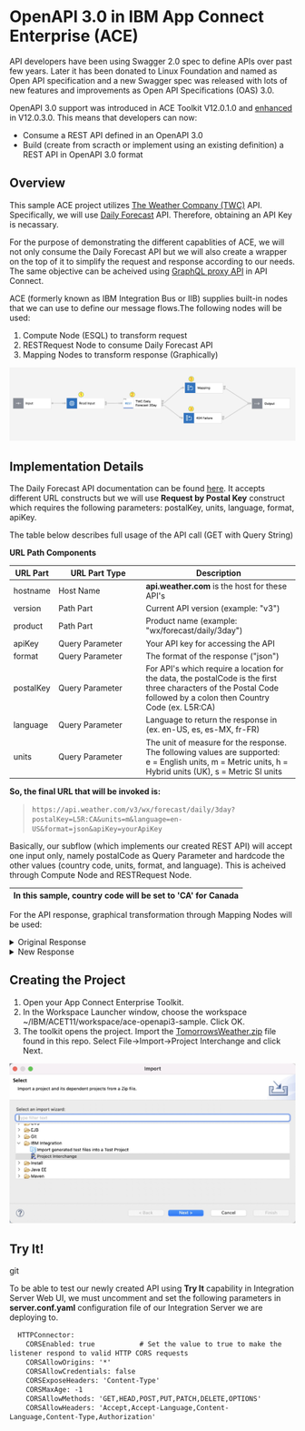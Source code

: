 # OpenAPI 3.0 in IBM App Connect Enterprise (ACE)

API developers have been using Swagger 2.0 spec to define APIs over past few years. Later it has been donated to Linux Foundation and named as Open API specification and a new Swagger spec was released with lots of new features and improvements as Open API Specifications (OAS) 3.0.

OpenAPI 3.0 support was introduced in ACE Toolkit V12.0.1.0 and [enhanced](https://www.ibm.com/docs/en/app-connect/12.0?topic=wniv1-new-function-added-in-version-120-subsequent-modification-fix-packs#v12010__restapi) in V12.0.3.0. This means that developers can now:

* Consume a REST API defined in an OpenAPI 3.0
* Build (create from scracth or implement using an existing definition) a REST API in OpenAPI 3.0 format

## Overview

This sample ACE project utilizes [The Weather Company (TWC)](https://www.ibm.com/products/environmental-intelligence-suite/data-packages) API. Specifically, we will use [Daily Forecast](https://app.swaggerhub.com/apis/WAWX-SUN/daily-forecast_api_2/3.0) API. Therefore, obtaining an API Key is necassary.

For the purpose of demonstrating the different capablities of ACE, we will not only consume the Daily Forecast API but we will also create a wrapper on the top of it to simplify the request and response according to our needs. The same objective can be acheived using [GraphQL proxy API](https://www.ibm.com/docs/en/api-connect/10.0.x?topic=definition-creating-graphql-proxy-api) in API Connect.

ACE (formerly known as IBM Integration Bus or IIB) supplies built-in nodes that we can use to define our message flows.The following nodes will be used:

1. Compute Node (ESQL) to transform request
2. RESTRequest Node to consume Daily Forecast API
3. Mapping Nodes to transform response (Graphically)


<img alt="subflow" src="images/subflow.jpeg" />

## Implementation Details

The Daily Forecast API documentation can be found [here](https://ibm.co/V3DFap). It accepts different URL constructs but we will use **Request by Postal Key** construct which requires the following parameters: postalKey, units, language, format, apiKey.

The table below describes full usage of the API call (GET with Query String)

**URL Path Components**

| **URL Part** | <div style="width:140px">**URL Part Type**</div> | **Description** |
| --- | --- | --- |
| hostname | Host Name | **api.weather.com** is the host for these API's |
| version | Path Part | Current API version  (example:  "v3") |
| product  | Path Part | Product name (example: "wx/forecast/daily/3day") |
| apiKey | Query Parameter | Your API key for accessing the API |
| format | Query Parameter | The format of the response ("json") |
| postalKey | Query Parameter | For API's which require a location for the data, the postalCode is the first three characters of the Postal Code followed by a colon then Country Code (ex. L5R:CA) |
| language | Query Parameter | Language to return the response in (ex. en-US, es, es-MX, fr-FR) |
| units | Query Parameter | The unit of measure for the response. The following values are supported: <br> e = English units, m = Metric units, h = Hybrid units (UK), s  = Metric SI units |

 **So, the final URL that will be invoked is:**
> `https://api.weather.com/v3/wx/forecast/daily/3day?postalKey=L5R:CA&units=m&language=en-US&format=json&apiKey=yourApiKey`


Basically, our subflow (which implements our created REST API) will accept one input only, namely postalCode as Query Parameter and hardcode the other values (country code, units, format, and language). This is acheived through Compute Node and RESTRequest Node.



| In this sample, country code will be set to 'CA' for Canada       |
|:------------------------|

For the API response, graphical transformation through Mapping Nodes will be used:

<details><summary>Original Response</summary>
<p>

#### Original response from Daily Forecast API (before transformation)

```json
{
   "calendarDayTemperatureMax":[
      12,
      10,
      -2,
      -2
   ],
   "calendarDayTemperatureMin":[
      -4,
      -3,
      -10,
      -11
   ],
   "dayOfWeek":[
      "Wednesday",
      "Thursday",
      "Friday",
      "Saturday"
   ],
   "expirationTimeUtc":[
      1645070127,
      1645070127,
      1645070127,
      1645070127
   ],
   "moonPhase":[
      "Full Moon",
      "Waning Gibbous",
      "Waning Gibbous",
      "Waning Gibbous"
   ],
   "moonPhaseCode":[
      "F",
      "WNG",
      "WNG",
      "WNG"
   ],
   "moonPhaseDay":[
      15,
      16,
      17,
      18
   ],
   "moonriseTimeLocal":[
      "2022-02-16T17:49:25-0500",
      "2022-02-17T18:58:24-0500",
      "2022-02-18T20:07:35-0500",
      "2022-02-19T21:17:03-0500"
   ],
   "moonriseTimeUtc":[
      1645051765,
      1645142304,
      1645232855,
      1645323423
   ],
   "moonsetTimeLocal":[
      "2022-02-16T07:41:04-0500",
      "2022-02-17T08:07:00-0500",
      "2022-02-18T08:30:09-0500",
      "2022-02-19T08:51:44-0500"
   ],
   "moonsetTimeUtc":[
      1645015264,
      1645103220,
      1645191009,
      1645278704
   ],
   "narrative":[
      "Cloudy with rain. Low 8C.",
      "Mix of rain and snow. Highs 9 to 11C and lows -11 to -9C.",
      "Partly cloudy. Highs -7 to -5C and lows -10 to -8C.",
      "Windy with times of sun and clouds. Highs -4 to -2C and lows -12 to -10C."
   ],
   "qpf":[
      12.45,
      28.76,
      1.08,
      0.0
   ],
   "qpfSnow":[
      0.0,
      18.4,
      1.1,
      0.0
   ],
   "sunriseTimeLocal":[
      "2022-02-16T07:15:15-0500",
      "2022-02-17T07:13:47-0500",
      "2022-02-18T07:12:19-0500",
      "2022-02-19T07:10:49-0500"
   ],
   "sunriseTimeUtc":[
      1645013715,
      1645100027,
      1645186339,
      1645272649
   ],
   "sunsetTimeLocal":[
      "2022-02-16T17:50:16-0500",
      "2022-02-17T17:51:37-0500",
      "2022-02-18T17:52:58-0500",
      "2022-02-19T17:54:19-0500"
   ],
   "sunsetTimeUtc":[
      1645051816,
      1645138297,
      1645224778,
      1645311259
   ],
   "temperatureMax":[
      null,
      10,
      -6,
      -3
   ],
   "temperatureMin":[
      8,
      -10,
      -9,
      -11
   ],
   "validTimeLocal":[
      "2022-02-16T07:00:00-0500",
      "2022-02-17T07:00:00-0500",
      "2022-02-18T07:00:00-0500",
      "2022-02-19T07:00:00-0500"
   ],
   "validTimeUtc":[
      1645012800,
      1645099200,
      1645185600,
      1645272000
   ],
   "daypart":[
      {
         "cloudCover":[
            null,
            99,
            100,
            91,
            51,
            83,
            56,
            51
         ],
         "dayOrNight":[
            null,
            "N",
            "D",
            "N",
            "D",
            "N",
            "D",
            "N"
         ],
         "daypartName":[
            null,
            "Tonight",
            "Tomorrow",
            "Tomorrow night",
            "Friday",
            "Friday night",
            "Saturday",
            "Saturday night"
         ],
         "iconCode":[
            null,
            12,
            5,
            16,
            30,
            46,
            24,
            29
         ],
         "iconCodeExtend":[
            null,
            1200,
            500,
            1600,
            3000,
            7810,
            3010,
            2900
         ],
         "narrative":[
            null,
            "Cloudy with periods of rain. Low 8C. Winds SW at 15 to 30 km/h. Chance of rain 100%. Rainfall around 12mm.  Winds could occasionally gust over 65 km/h.",
            "Rain with some snow mixing in in the afternoon. Some sleet or freezing rain possible. Morning high of 10C with temps falling to 0 to 2. Winds NW at 15 to 30 km/h. Chance of rain 100%. 3-7cm of snow expected.",
            "Snow in the evening will become lighter overnight. Low near -10C. Winds NNW at 25 to 40 km/h. Chance of snow 100%. Snow accumulating 12-20cm.",
            "Partly cloudy. High -6C. Winds WNW at 15 to 30 km/h.",
            "Becoming windy with snow showers later at night. Low -9C. Winds SW at 30 to 50 km/h. Chance of snow 80%. Snow accumulations less than 2cm.  Winds could occasionally gust over 65 km/h.",
            "Partly cloudy and windy. High -3C. Winds WNW at 30 to 50 km/h.  Winds could occasionally gust over 65 km/h.",
            "Partly to mostly cloudy. Low -11C. Winds WSW at 15 to 30 km/h."
         ],
         "precipChance":[
            null,
            100,
            100,
            100,
            7,
            76,
            12,
            10
         ],
         "precipType":[
            null,
            "rain",
            "rain",
            "snow",
            "snow",
            "snow",
            "precip",
            "snow"
         ],
         "qpf":[
            null,
            12.45,
            14.73,
            14.04,
            0.0,
            1.08,
            0.0,
            0.0
         ],
         "qpfSnow":[
            null,
            0.0,
            4.4,
            14.0,
            0.0,
            1.1,
            0.0,
            0.0
         ],
         "qualifierCode":[
            null,
            "Q1021",
            "Q7646",
            null,
            null,
            "Q1021",
            "Q1021",
            null
         ],
         "qualifierPhrase":[
            null,
            "Winds could occasionally gust over 65 km/h.",
            "Some sleet or freezing rain possible.",
            null,
            null,
            "Winds could occasionally gust over 65 km/h.",
            "Winds could occasionally gust over 65 km/h.",
            null
         ],
         "relativeHumidity":[
            null,
            75,
            83,
            78,
            59,
            72,
            59,
            70
         ],
         "snowRange":[
            null,
            "",
            "3-7",
            "12-20",
            "",
            "< 2",
            "",
            ""
         ],
         "temperature":[
            null,
            8,
            10,
            -10,
            -6,
            -9,
            -3,
            -11
         ],
         "temperatureHeatIndex":[
            null,
            9,
            9,
            0,
            -6,
            -2,
            -4,
            -7
         ],
         "temperatureWindChill":[
            null,
            6,
            -5,
            -16,
            -17,
            -15,
            -16,
            -17
         ],
         "thunderCategory":[
            null,
            "No thunder",
            "No thunder",
            "No thunder",
            "No thunder",
            "No thunder",
            "No thunder",
            "No thunder"
         ],
         "thunderIndex":[
            null,
            0,
            0,
            0,
            0,
            0,
            0,
            0
         ],
         "uvDescription":[
            null,
            "Low",
            "Low",
            "Low",
            "Low",
            "Low",
            "Low",
            "Low"
         ],
         "uvIndex":[
            null,
            0,
            1,
            0,
            2,
            0,
            2,
            0
         ],
         "windDirection":[
            null,
            219,
            318,
            343,
            289,
            223,
            283,
            243
         ],
         "windDirectionCardinal":[
            null,
            "SW",
            "NW",
            "NNW",
            "WNW",
            "SW",
            "WNW",
            "WSW"
         ],
         "windPhrase":[
            null,
            "Winds SW at 15 to 30 km/h.",
            "Winds NW at 15 to 30 km/h.",
            "Winds NNW at 25 to 40 km/h.",
            "Winds WNW at 15 to 30 km/h.",
            "Winds SW at 30 to 50 km/h.",
            "Winds WNW at 30 to 50 km/h.",
            "Winds WSW at 15 to 30 km/h."
         ],
         "windSpeed":[
            null,
            27,
            24,
            30,
            23,
            35,
            41,
            22
         ],
         "wxPhraseLong":[
            null,
            "Rain",
            "Rain/Snow",
            "Snow",
            "Partly Cloudy",
            "Snow Showers/Wind Late",
            "Partly Cloudy/Wind",
            "Partly Cloudy"
         ],
         "wxPhraseShort":[
            null,
            "Rain",
            "Rain/Snow",
            "Snow",
            "P Cloudy",
            "Snow Showers",
            "P Cldy/Wind",
            "P Cloudy"
         ]
      }
   ]
}
```
</p>
</details>

<details><summary>New Response</summary>
<p>

#### New response after transformation

```json
{
  "narrative": "Rain and snow. Highs 9 to 11C and lows -11 to -9C.",
  "temperature": {
    "high": 10,
    "low": -10
  }
}
```
</p>
</details>

## Creating the Project


1. Open your App Connect Enterprise Toolkit.
2. In the Workspace Launcher window, choose the workspace ~/IBM/ACET11/workspace/ace-openapi3-sample. Click OK.
3. The toolkit opens the project. Import the [TomorrowsWeather.zip](/project/TomorrowsWeather.zip) file found in this repo. Select File->Import->Project Interchange and click Next.

<img alt="subflow" src="images/importing.jpeg" />

## Try It!
git 

To be able to test our newly created API using **Try It** capability in Integration Server Web UI, we must uncomment and set the following parameters in **server.conf.yaml** configuration file of our Integration Server we are deploying to.

```
  HTTPConnector:
    CORSEnabled: true           # Set the value to true to make the listener respond to valid HTTP CORS requests
    CORSAllowOrigins: '*'
    CORSAllowCredentials: false
    CORSExposeHeaders: 'Content-Type'
    CORSMaxAge: -1
    CORSAllowMethods: 'GET,HEAD,POST,PUT,PATCH,DELETE,OPTIONS'
    CORSAllowHeaders: 'Accept,Accept-Language,Content-Language,Content-Type,Authorization'
```

